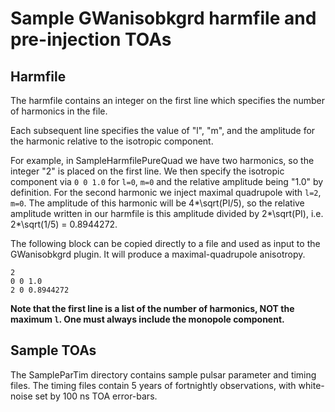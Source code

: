 # Sample GWanisobkgrd harmfile and pre-injection TOAs #

## Harmfile ##

The harmfile contains an integer on the first line which specifies the number of harmonics in the file.

Each subsequent line specifies the value of "l", "m", and the amplitude for the harmonic relative to the isotropic component.

For example, in SampleHarmfilePureQuad we have two harmonics, so the integer "2" is placed on the first line. We then specify the isotropic component via `0 0 1.0` for `l=0`, `m=0` and the relative amplitude being "1.0" by definition. For the second harmonic we inject maximal quadrupole with `l=2`, `m=0`. The amplitude of this harmonic will be 4*\sqrt(PI/5), so the relative amplitude written in our harmfile is this amplitude divided by 2*\sqrt(PI), i.e. 2*\sqrt(1/5) = 0.8944272.

The following block can be copied directly to a file and used as input to the GWanisobkgrd plugin. It will produce a maximal-quadrupole anisotropy.  

```
2
0 0 1.0
2 0 0.8944272
```

**Note that the first line is a list of the number of harmonics, NOT the maximum `l`. One must always include the monopole component.**

## Sample TOAs ##

The SampleParTim directory contains sample pulsar parameter and timing files. The timing files contain 5 years of fortnightly observations, with white-noise set by 100 ns TOA error-bars.
